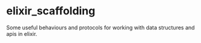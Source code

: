 # elixir_scaffolding
Some useful behaviours and protocols for working with data structures and apis in elixir. 
